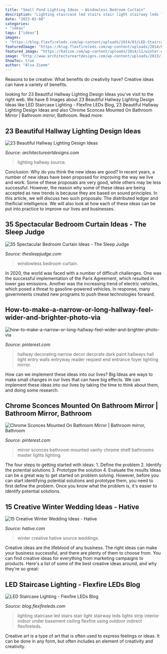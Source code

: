 ```yaml
---
title: "Small Pond Lighting Ideas ~ Windowless Bedroom Curtain"
description: "Lighting staircase led stairs stair light stairway leds lights strip interior indoor under basement ceiling flexfire using outdoor indirect flexfireleds"
date: "2023-02-08"
categories:
- "ideas"
tags: ["ideas"]
images:
- "https://blog.flexfireleds.com/wp-content/uploads/2014/03/LED-Staircase-Lighting.jpg"
featuredImage: "https://blog.flexfireleds.com/wp-content/uploads/2014/03/LED-Staircase-Lighting.jpg"
featured_image: "https://hative.com/wp-content/uploads/2014/11/winter-wedding-ideas/12-creative-winter-wedding-ideas.jpg"
image: "http://www.architectureartdesigns.com/wp-content/uploads/2013/12/1445.jpg"
ShowToc: true
author: "Alva Zieme"
---
```



Reasons to be creative: What benefits do creativity have?
Creative ideas can have a variety of benefits.

	

		
looking for 23 Beautiful Hallway Lighting Design Ideas you've visit to the right web. We have 6 Images about 23 Beautiful Hallway Lighting Design Ideas like LED Staircase Lighting - Flexfire LEDs Blog, 23 Beautiful Hallway Lighting Design Ideas and also Chrome Sconces Mounted On Bathroom Mirror | Bathroom mirror, Bathroom. Read more:
		
    
## 23 Beautiful Hallway Lighting Design Ideas

<img loading=lazy src="http://www.architectureartdesigns.com/wp-content/uploads/2013/12/1445.jpg" onerror="this.onerror=null;this.src='https://tse2.mm.bing.net/th?id=OIP.HLk-5LK6_KsmMFwoF-FW4wAAAA&amp;pid=15.1';" alt="23 Beautiful Hallway Lighting Design Ideas">

_Source: architectureartdesigns.com_

>lighting hallway source. 

	

Conclusion: Why do you think the new ideas are good?
In recent years, a number of new ideas have been proposed for improving the way we live and work. Some of these proposals are very good, while others may be less successful. However, the reason why some of these ideas are being accepted as new trends is because they are based on sound principles. In this article, we will discuss two such proposals: The distributed ledger and theificial intelligence. We will also look at how each of these ideas can be put into practice to improve our lives and businesses.

    
## 35 Spectacular Bedroom Curtain Ideas - The Sleep Judge

<img loading=lazy src="https://www.thesleepjudge.com/wp-content/uploads/2017/08/Windowless.jpg" onerror="this.onerror=null;this.src='https://tse1.mm.bing.net/th?id=OIP.ty0t1gygHwpGg0kguIgDLAHaLH&amp;pid=15.1';" alt="35 Spectacular Bedroom Curtain Ideas - The Sleep Judge">

_Source: thesleepjudge.com_

>windowless bedroom curtain. 

	

In 2020, the world was faced with a number of difficult challenges. One was the successful implementation of the Paris Agreement, which resulted in lower gas emissions. Another was the increasing trend of electric vehicles, which posed a threat to gasoline-powered vehicles. In response, many governments created new programs to push these technologies forward. 

    
## How-to-make-a-narrow-or-long-hallway-feel-wider-and-brighter-photo-via

<img loading=lazy src="https://i.pinimg.com/736x/9d/78/3e/9d783ea3d30ae2df6024556ff6620753--decorating-long-hallway-decorating-ideas.jpg" onerror="this.onerror=null;this.src='https://tse2.mm.bing.net/th?id=OIP.T-SDsvomVxPKcAkTqk5LHQHaLG&amp;pid=15.1';" alt="how-to-make-a-narrow-or-long-hallway-feel-wider-and-brighter-photo-via">

_Source: pinterest.com_

>hallway decorating narrow decor decorate dark paint hallways hall light entry walls entryway reader request end entrance foyer lighting mirror. 

	

How can we implement these ideas into our lives?
Big Ideas are ways to make small changes in our lives that can have big effects. We can implement these ideas into our lives by taking the time to think about them, and doing some research.

    
## Chrome Sconces Mounted On Bathroom Mirror | Bathroom Mirror, Bathroom

<img loading=lazy src="https://i.pinimg.com/736x/ac/4c/25/ac4c2590c9a3b13372dcdd7dfeaf0326.jpg" onerror="this.onerror=null;this.src='https://tse4.mm.bing.net/th?id=OIP.qtIGv3LmHpDyMZ0gMOgIiQHaJ4&amp;pid=15.1';" alt="Chrome Sconces Mounted On Bathroom Mirror | Bathroom mirror, Bathroom">

_Source: pinterest.com_

>mirror sconces bathroom mounted vanity chrome shelf bathrooms master lights lighting. 

	

The four steps to getting started with ideas: 1. Define the problem 2. Identify the potential solutions 3. Prototype the solution 4. Evaluate the results
Ideas can be a great way to get started on problem solving. However, before you can start identifying potential solutions and prototype them, you need to first define the problem. Once you know what the problem is, it's easier to identify potential solutions.

    
## 15 Creative Winter Wedding Ideas - Hative

<img loading=lazy src="https://hative.com/wp-content/uploads/2014/11/winter-wedding-ideas/12-creative-winter-wedding-ideas.jpg" onerror="this.onerror=null;this.src='https://tse3.mm.bing.net/th?id=OIP.I_FRfDVEVZh1_ZOg2T4SkQHaLH&amp;pid=15.1';" alt="15 Creative Winter Wedding Ideas - Hative">

_Source: hative.com_

>winter creative hative source weddings. 

	

Creative ideas are the lifeblood of any business. The right ideas can make your business successful, and there are plenty of them to choose from. You can find creative ideas for everything from marketing campaigns to products. Here's a list of some of the best creative ideas around, and why they're so great: 

    
## LED Staircase Lighting - Flexfire LEDs Blog

<img loading=lazy src="https://blog.flexfireleds.com/wp-content/uploads/2014/03/LED-Staircase-Lighting.jpg" onerror="this.onerror=null;this.src='https://tse3.mm.bing.net/th?id=OIP.TIN3UczFIqYpQH61Q1cssQHaLI&amp;pid=15.1';" alt="LED Staircase Lighting - Flexfire LEDs Blog">

_Source: blog.flexfireleds.com_

>lighting staircase led stairs stair light stairway leds lights strip interior indoor under basement ceiling flexfire using outdoor indirect flexfireleds. 

	

Creative art is a type of art that is often used to express feelings or ideas. It can be done in any form, but often includes an element of creativity and creativity.


